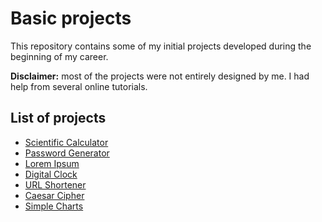 # Basic projects

This repository contains some of my initial projects developed during the beginning of my career.

**Disclaimer:** most of the projects were not entirely designed by me. I had help from several online tutorials.

## List of projects

* [Scientific Calculator](https://github.com/math-reis/basic-projects/tree/main/scientific-calculator)
* [Password Generator](https://github.com/math-reis/basic-projects/tree/main/password-generator)
* [Lorem Ipsum](https://github.com/math-reis/basic-projects/tree/main/lorem-ipsum)
* [Digital Clock](https://github.com/math-reis/basic-projects/tree/main/digital-clock)
* [URL Shortener](https://github.com/math-reis/basic-projects/tree/main/URL-shortener)
* [Caesar Cipher](https://github.com/math-reis/basic-projects/tree/main/caesar-cipher)
* [Simple Charts](https://github.com/math-reis/basic-projects/tree/main/simple-charts)
